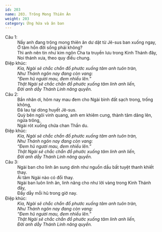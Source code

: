 ```yaml
---
id: 203
name: 203. Trông Mong Thiên Ân
weight: 203
category: Ứng hứa và ân ban
---
```

<dl><dt>Câu 1:</dt><dd data-verse="1">Nầy anh đang trông mong thiên ân dư dật từ Jê-sus ban xuống ngay, <br/>Ở tâm hồn đời sống phải không? <br/>Thì anh nên tin như kim ngôn Cha ta truyền lưu trong Kinh Thánh đây, <br/>Noi thánh xưa, theo quy điều chung. </dd><dt>Điệp khúc:</dt><dd data-chorus="1"><em>Kìa, Ngài sẽ chắc chắn đổ phước xuống tâm anh tuôn tràn, <br/>Như Thánh ngôn nay đang còn vang: <br/>“Đem hũ ngươi mau, đem nhiều lên.” <br/>Thật Ngài sẽ chắc chắn đổ phước xuống tâm linh anh liền, <br/>Đời anh dẫy Thánh Linh năng quyền. </em></dd><dt>Câu 2:</dt><dd data-verse="2">Bần nhân ơi, hôm nay mau đem cho Ngài bình đất sạch trong, trống không, <br/>Đã lau tại dòng huyết Jê-sus. <br/>Quỳ bên ngôi vinh quang, anh em khiêm cung, thành tâm dâng lên, ngửa trông, <br/>Ngài rót xuống chứa chan Thần du. </dd><dt>Điệp khúc:</dt><dd data-chorus="1"><em>Kìa, Ngài sẽ chắc chắn đổ phước xuống tâm anh tuôn tràn, <br/>Như Thánh ngôn nay đang còn vang: <br/>“Đem hũ ngươi mau, đem nhiều lên.” <br/>Thật Ngài sẽ chắc chắn đổ phước xuống tâm linh anh liền, <br/>Đời anh dẫy Thánh Linh năng quyền. </em></dd><dt>Câu 3:</dt><dd data-verse="3">Ngài ban cho linh ân sung dinh như nguồn dầu bất tuyệt thanh khiết thay. <br/>Ái tâm Ngài nào có đổi thay. <br/>Ngài ban luôn linh ân, linh năng cho như lời vàng trong Kinh Thánh đây, <br/>Đầy dẫy mỗi hũ trong giờ nay. </dd><dt>Điệp khúc:</dt><dd data-chorus="1"><em>Kìa, Ngài sẽ chắc chắn đổ phước xuống tâm anh tuôn tràn, <br/>Như Thánh ngôn nay đang còn vang: <br/>“Đem hũ ngươi mau, đem nhiều lên.” <br/>Thật Ngài sẽ chắc chắn đổ phước xuống tâm linh anh liền, <br/>Đời anh dẫy Thánh Linh năng quyền. </em></dd></dl>
